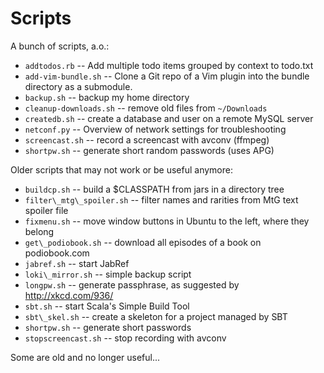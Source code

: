 # Scripts

A bunch of scripts, a.o.:

* `addtodos.rb` -- Add multiple todo items grouped by context to todo.txt
* `add-vim-bundle.sh` -- Clone a Git repo of a Vim plugin into the bundle directory as a submodule.
* `backup.sh` -- backup my home directory
* `cleanup-downloads.sh` -- remove old files from `~/Downloads`
* `createdb.sh` -- create a database and user on a remote MySQL server
* `netconf.py` -- Overview of network settings for troubleshooting
* `screencast.sh` -- record a screencast with avconv (ffmpeg)
* `shortpw.sh` -- generate short random passwords (uses APG)

Older scripts that may not work or be useful anymore:

* `buildcp.sh` -- build a $CLASSPATH from jars in a directory tree
* `filter\_mtg\_spoiler.sh` -- filter names and rarities from MtG text spoiler file
* `fixmenu.sh` -- move window buttons in Ubuntu to the left, where they belong
* `get\_podiobook.sh` -- download all episodes of a book on podiobook.com
* `jabref.sh` -- start JabRef
* `loki\_mirror.sh` -- simple backup script
* `longpw.sh` -- generate passphrase, as suggested by http://xkcd.com/936/
* `sbt.sh` -- start Scala's Simple Build Tool
* `sbt\_skel.sh` -- create a skeleton for a project managed by SBT
* `shortpw.sh` -- generate short passwords
* `stopscreencast.sh` -- stop recording with avconv


Some are old and no longer useful...

